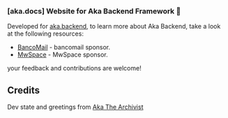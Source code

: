 ### [aka.docs] Website for Aka Backend Framework 🤖

Developed for [aka.backend](https://github.com/Aka-The-Archivist/aka.backend), to learn more about Aka Backend, take a
look at the following resources:

- [BancoMail](https://www.bancomail.com/) - bancomail sponsor.
- [MwSpace](https://www.mwspace.com/it) - MwSpace sponsor.

your feedback and contributions are welcome!

## Credits

Dev state and greetings from [Aka The Archivist](https://www.akarchivist.com)